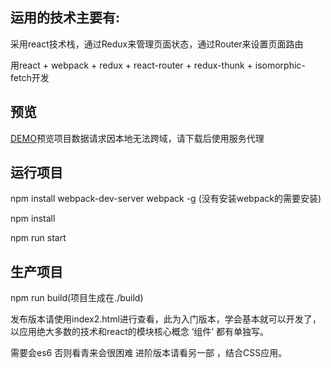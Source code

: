 ## 运用的技术主要有: 

  采用react技术栈，通过Redux来管理页面状态，通过Router来设置页面路由 

  用react + webpack + redux + react-router + redux-thunk + isomorphic-fetch开发
## 预览
[DEMO](https://xuanshanbo.github.io/react-by/public/index2.html)预览项目数据请求因本地无法跨域，请下载后使用服务代理
## 运行项目
  npm install webpack-dev-server webpack -g (没有安装webpack的需要安装)

  npm install

  npm run start

## 生产项目
  npm run build(项目生成在./build)

  发布版本请使用index2.html进行查看，此为入门版本，学会基本就可以开发了，以应用绝大多数的技术和react的模块核心概念 ‘组件’ 都有单独写。

  需要会es6 否则看青来会很困难  进阶版本请看另一部 ，结合CSS应用。





